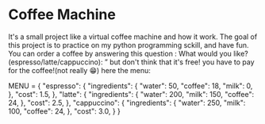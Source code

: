 # Coffee Machine
It's a small project like a virtual coffee machine and how it work.
The goal of this project is to practice on my python programming sckill, and have fun.
You can order a coffee by answering this question : ​What would you like? (espresso/latte/cappuccino):​ ”
but don't think that it's free! you have to pay for the coffee!(not really 😁)
here the menu:


MENU = {
    "espresso": {
        "ingredients": {
            "water": 50,
            "coffee": 18,
            "milk": 0,
        },
        "cost": 1.5,
    },
    "latte": {
        "ingredients": {
            "water": 200,
            "milk": 150,
            "coffee": 24,
        },
        "cost": 2.5,
    },
    "cappuccino": {
        "ingredients": {
            "water": 250,
            "milk": 100,
            "coffee": 24,
        },
        "cost": 3.0,
    }
}
